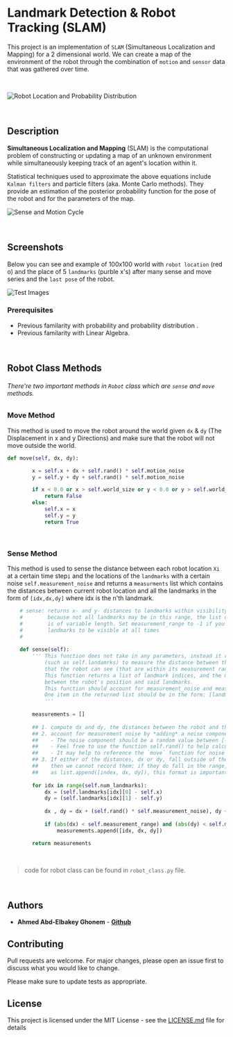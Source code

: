 # Landmark Detection & Robot Tracking (SLAM) 

This project is an implementation of ```SLAM``` (Simultaneous Localization and Mapping) for a 2 dimensional world. We can create a map of the environment of the robot through the combination of ```motion``` and ```sensor``` data that was gathered over time.

<br />


![Robot Location and Probability Distribution](https://video.udacity-data.com/topher/2018/May/5b073c5a_prob-dists/prob-dists.png)



<br />

## Description 

**Simultaneous Localization and Mapping** (SLAM) is the computational problem of constructing or updating a map of an unknown environment while simultaneously keeping track of an agent's location within it.

Statistical techniques used to approximate the above equations include ```Kalman filters``` and particle filters (aka. Monte Carlo methods). They provide an estimation of the posterior probability function for the pose of the robot and for the parameters of the map. 

![Sense and Motion Cycle](https://i.ibb.co/5W4tW3P/sense-move.png) 

<br />


## Screenshots

Below you can see and example of 100x100 world with ```robot location``` (red o) and the place of 5 ```landmarks``` (purble x's) after many sense and move series and the ```last pose``` of the robot.

![Test Images](https://i.ibb.co/vwRjwJs/Screen-Shot-2020-05-14-at-6-07-18-PM.png)



### Prerequisites

* Previous familarity with probability and probability distribution .
* Previous familarity with Linear Algebra.


<br />

## Robot Class Methods 

###### There're two important methods in ```Robot``` class which are ```sense``` and ```move``` methods.



### Move Method 

This method is used to move the robot around the world given ```dx``` & ```dy``` (The Displacement in x and y Directions) and make sure that the robot will not move outside the world.

```python
def move(self, dx, dy):

        x = self.x + dx + self.rand() * self.motion_noise
        y = self.y + dy + self.rand() * self.motion_noise

        if x < 0.0 or x > self.world_size or y < 0.0 or y > self.world_size:
            return False
        else:
            self.x = x
            self.y = y
            return True
```
<br/>


### Sense Method 

This method is used to sense the distance between each robot location ```Xi``` at a certain time step```i``` and the locations of the ```landmarks``` with a certain noise ```self.measurement_noise``` and returns a ```measurments``` list which contains the distances between current robot location and all the landmarks in the form of  ```[idx,dx,dy]``` where idx is the n'th landmark.


```python
    # sense: returns x- and y- distances to landmarks within visibility range
    #        because not all landmarks may be in this range, the list of measurements
    #        is of variable length. Set measurement_range to -1 if you want all
    #        landmarks to be visible at all times
    #
    
    def sense(self):
        ''' This function does not take in any parameters, instead it references internal variables
            (such as self.landamrks) to measure the distance between the robot and any landmarks
            that the robot can see (that are within its measurement range).
            This function returns a list of landmark indices, and the measured distances (dx, dy)
            between the robot's position and said landmarks.
            This function should account for measurement_noise and measurement_range.
            One item in the returned list should be in the form: [landmark_index, dx, dy].
            '''
           
        measurements = []
 
        ## 1. compute dx and dy, the distances between the robot and the landmark
        ## 2. account for measurement noise by *adding* a noise component to dx and dy
        ##    - The noise component should be a random value between [-1.0, 1.0)*measurement_noise
        ##    - Feel free to use the function self.rand() to help calculate this noise component
        ##    - It may help to reference the `move` function for noise calculation
        ## 3. If either of the distances, dx or dy, fall outside of the internal var, measurement_range
        ##    then we cannot record them; if they do fall in the range, then add them to the measurements list
        ##    as list.append([index, dx, dy]), this format is important for data creation done later       
        
        for idx in range(self.num_landmarks):
            dx = (self.landmarks[idx][0] - self.x)
            dy = (self.landmarks[idx][1] - self.y)
            
            dx , dy = dx + (self.rand() * self.measurement_noise), dy + (self.rand() * self.measurement_noise)
            
            if (abs(dx) < self.measurement_range) and (abs(dy) < self.measurement_range):
                measurements.append([idx, dx, dy])

        return measurements
```
<br />

> code for robot class can be found in ```robot_class.py``` file.

<br />

## Authors

* **Ahmed Abd-Elbakey Ghonem** - [**Github**](https://github.com/3ba2ii)


## Contributing
Pull requests are welcome. For major changes, please open an issue first to discuss what you would like to change.

Please make sure to update tests as appropriate.

## License

This project is licensed under the MIT License - see the [LICENSE.md](LICENSE.md) file for details




